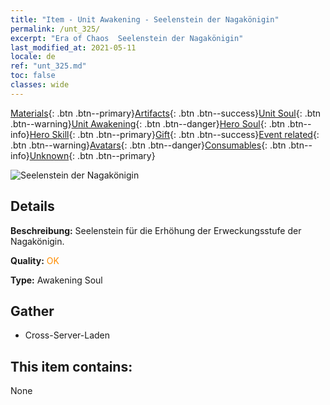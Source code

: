 ```yaml
---
title: "Item - Unit Awakening - Seelenstein der Nagakönigin"
permalink: /unt_325/
excerpt: "Era of Chaos  Seelenstein der Nagakönigin"
last_modified_at: 2021-05-11
locale: de
ref: "unt_325.md"
toc: false
classes: wide
---
```

 [Materials](/ItemsDE/){: .btn .btn--primary}[Artifacts](/ItemsDE/Artifacts/){: .btn .btn--success}[Unit Soul](/ItemsDE/UnitSoul/){: .btn .btn--warning}[Unit Awakening](/ItemsDE/UnitAwakening/){: .btn .btn--danger}[Hero Soul](/ItemsDE/HeroSoul/){: .btn .btn--info}[Hero Skill](/ItemsDE/HeroSkill/){: .btn .btn--primary}[Gift](/ItemsDE/Gift/){: .btn .btn--success}[Event related](/ItemsDE/Events/){: .btn .btn--warning}[Avatars](/ItemsDE/Avatars/){: .btn .btn--danger}[Consumables](/ItemsDE/Consumables/){: .btn .btn--info}[Unknown](/ItemsDE/Unknown/){: .btn .btn--primary}

 ![Seelenstein der Nagakönigin](/images/u/tia_shenv.jpg)

## Details
 **Beschreibung:** Seelenstein für die Erhöhung der Erweckungsstufe der Nagakönigin.

 **Quality:** <span style="color: #FF8C00">OK</span>

 **Type:** Awakening Soul

## Gather

*    Cross-Server-Laden 

## This item contains:

  None

